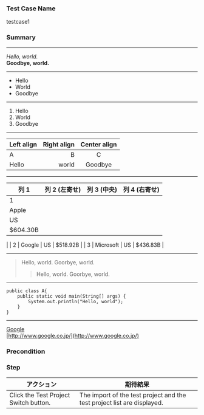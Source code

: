 ### Test Case Name
testcase1

### Summary

---
*Hello, world.*  
**Goodbye, world.** 

---
- Hello
- World
- Goodbye 

---
1. Hello 
2. World
3. Goodbye 

---
| Left align | Right align | Center align | 
|:-----------|------------:|:------------:| 
| A | B | C | 
| Hello | world | Goodbye | 

---
| 列 1 | 列 2 (左寄せ) | 列 3 (中央) | 列 4 (右寄せ) |
|------|:--------------|:-----------:|--------------:|
| 1 
| Apple 
| US 
| $604.30B 
| 
| 2 
| Google 
| US 
| $518.92B 
| 
| 3 
| Microsoft 
| US 
| $436.83B 
| 

---
> Hello, world. 
> Goorbye, world.  
> > Hello, world. 
> > Goorbye, world.  

---
```
public class A{  
	public static void main(String[] args) {  
		System.out.println("Hello, world");  
	}  
}
```

---
[Google](http://www.google.co.jp/)<br>
[http://www.google.co.jp/](http://www.google.co.jp/)


### Precondition


### Step
| アクション | 期待結果 |
|---|---|
| Click the Test Project Switch button. | The import of the test project and the test project list are displayed. |


